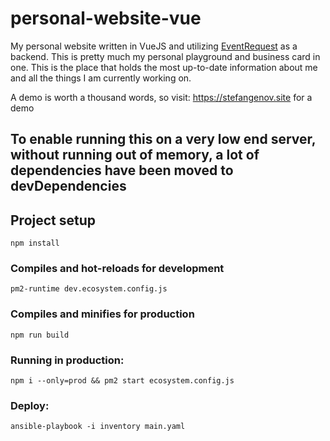 # personal-website-vue
My personal website written in VueJS and utilizing [EventRequest](https://github.com/Michaelpalacce/EventRequest) as a backend.
This is pretty much my personal playground and business card in one. This is the place that holds the most up-to-date information about me
and all the things I am currently working on.

A demo is worth a thousand words, so visit: https://stefangenov.site for a demo

## To enable running this on a very low end server, without running out of memory, a lot of dependencies have been moved to devDependencies

## Project setup
```
npm install
```

### Compiles and hot-reloads for development
```
pm2-runtime dev.ecosystem.config.js
```

### Compiles and minifies for production
```
npm run build
```

### Running in production:

```
npm i --only=prod && pm2 start ecosystem.config.js
```

### Deploy:

```
ansible-playbook -i inventory main.yaml
```
